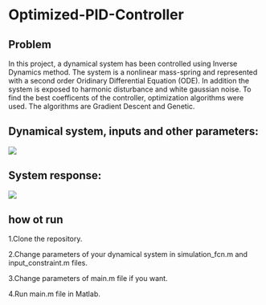 # Optimized-PID-Controller
## Problem
In this project, a dynamical system has been controlled using Inverse Dynamics method. The system is a nonlinear mass-spring and represented with a second order Oridinary Differential Equation (ODE). In addition the system is exposed to harmonic disturbance and white gaussian noise. To find the best coefficents of the controller, optimization algorithms were used. The algorithms are Gradient Descent and Genetic.

## Dynamical system, inputs and other parameters:
<div align="left">
  <img src="https://github.com/MustafaLotfi/Optimized-PID-Controller/blob/main/displaying/1.png">
</div>

## System response:
<div align="left">
  <img src="https://github.com/MustafaLotfi/Optimized-PID-Controller/blob/main/displaying/2.png">
</div>

## how ot run
1.Clone the repository.

2.Change parameters of your dynamical system in simulation_fcn.m and input_constraint.m files.

3.Change parameters of main.m file if you want.

4.Run main.m file in Matlab.
